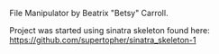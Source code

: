 File Manipulator by Beatrix "Betsy" Carroll.

Project was started using sinatra skeleton found here:
https://github.com/supertopher/sinatra_skeleton-1
